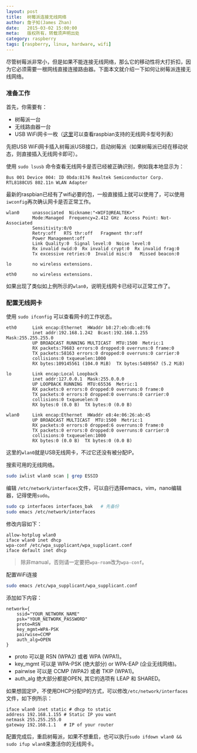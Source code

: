 ```yaml
---
layout: post
title:  树莓派连接无线网络
author: 詹子知(James Zhan)
date:   2015-03-02 15:00:00
meta:   版权所有，转载须声明出处
category: raspberry
tags: [raspberry, linux, hardware, wifi]
---
```


尽管树莓派非常小，但是如果不能连接无线网络，那么它的移动性将大打折扣，因为它必须需要一根网线直接连接路由器。下面本文就介绍一下如何让树莓派连接无线网络。

### 准备工作

首先，你需要有：

+ 树莓派一台
+ 无线路由器一台
+ USB WiFi网卡一枚（[这里](http://elinux.org/RPi_USB_Wi-Fi_Adapters)可以查看raspbian支持的无线网卡型号列表）

先把USB WiFi网卡插入树莓派USB接口，启动树莓派（如果树莓派已经在移动状态，则直接插入无线网卡即可）。

使用 `sudo lsusb` 命令查看无线网卡是否已经被正确识别，例如我本地显示为：

```
Bus 001 Device 004: ID 0bda:8176 Realtek Semiconductor Corp. RTL8188CUS 802.11n WLAN Adapter
```

最新的raspbian已经有了wifi必要的包，一般直接插上就可以使用了，可以使用`iwconfig`再次确认网卡是否正常工作。

```
wlan0     unassociated  Nickname:"<WIFI@REALTEK>"
          Mode:Managed  Frequency=2.412 GHz  Access Point: Not-Associated
          Sensitivity:0/0
          Retry:off   RTS thr:off   Fragment thr:off
          Power Management:off
          Link Quality:0  Signal level:0  Noise level:0
          Rx invalid nwid:0  Rx invalid crypt:0  Rx invalid frag:0
          Tx excessive retries:0  Invalid misc:0   Missed beacon:0

lo        no wireless extensions.

eth0      no wireless extensions.
```

如果出现了类似如上例所示的`wlan0`，说明无线网卡已经可以正常工作了。

### 配置无线网卡

使用 `sudo ifconfig` 可以查看网卡的工作状态。

```
eth0      Link encap:Ethernet  HWaddr b8:27:eb:db:e8:f6
          inet addr:192.168.1.242  Bcast:192.168.1.255  Mask:255.255.255.0
          UP BROADCAST RUNNING MULTICAST  MTU:1500  Metric:1
          RX packets:79683 errors:0 dropped:0 overruns:0 frame:0
          TX packets:58163 errors:0 dropped:0 overruns:0 carrier:0
          collisions:0 txqueuelen:1000
          RX bytes:109145561 (104.0 MiB)  TX bytes:5489567 (5.2 MiB)

lo        Link encap:Local Loopback
          inet addr:127.0.0.1  Mask:255.0.0.0
          UP LOOPBACK RUNNING  MTU:65536  Metric:1
          RX packets:0 errors:0 dropped:0 overruns:0 frame:0
          TX packets:0 errors:0 dropped:0 overruns:0 carrier:0
          collisions:0 txqueuelen:0
          RX bytes:0 (0.0 B)  TX bytes:0 (0.0 B)

wlan0     Link encap:Ethernet  HWaddr e8:4e:06:26:ab:45
          UP BROADCAST MULTICAST  MTU:1500  Metric:1
          RX packets:0 errors:0 dropped:6 overruns:0 frame:0
          TX packets:0 errors:0 dropped:0 overruns:0 carrier:0
          collisions:0 txqueuelen:1000
          RX bytes:0 (0.0 B)  TX bytes:0 (0.0 B)
```

这里的`wlan0`就是USB无线网卡，不过它还没有被分配IP。

搜索可用的无线网络。

```sh
sudo iwlist wlan0 scan | grep ESSID
```

编辑 `/etc/network/interfaces`文件，可以自行选择emacs，vim，nano编辑器，记得使用`sudo`。

```sh
sudo cp interfaces interfaces_bak   # 先备份
sudo emacs /etc/network/interfaces
```

修改内容如下：

```
allow-hotplug wlan0
iface wlan0 inet dhcp
wpa-conf /etc/wpa_supplicant/wpa_supplicant.conf
iface default inet dhcp
```

> 除非manual，否则请一定要把`wpa-roam`改为`wpa-conf`。

配置WiFi连接

```sh
sudo emacs /etc/wpa_supplicant/wpa_supplicant.conf
```
添加如下内容：

```
network={
    ssid="YOUR_NETWORK_NAME"
    psk="YOUR_NETWORK_PASSWORD"
    proto=RSN
    key_mgmt=WPA-PSK
    pairwise=CCMP
    auth_alg=OPEN
}
```

+ proto 可以是 RSN (WPA2) 或者 WPA (WPA1)。
+ key_mgmt 可以是 WPA-PSK (绝大部分) or WPA-EAP (企业无线网络)。
+ pairwise 可以是 CCMP (WPA2) 或者 TKIP (WPA1)。
+ auth_alg 绝大部分都是OPEN, 其它的选项有 LEAP 和 SHARED。

如果想固定IP，不使用DHCP分配IP的方式，可以修改`/etc/network/interfaces`文件，如下例所示：

```
iface wlan0 inet static # dhcp to static
address 192.168.1.155 # Static IP you want 
netmask 255.255.255.0 
gateway 192.168.1.1   # IP of your router
```

配置完成后，重启树莓派，如果不想重启，也可以执行`sudo ifdown wlan0 && sudo ifup wlan0`来激活你的无线网卡。

